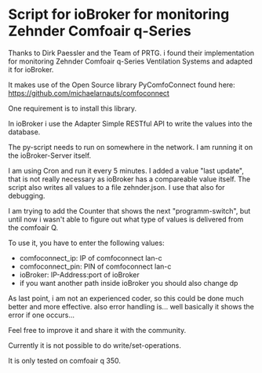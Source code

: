 # Script for ioBroker for monitoring Zehnder Comfoair q-Series

Thanks to Dirk Paessler and the Team of PRTG. i found their implementation for monitoring Zehnder Comfoair q-Series Ventilation Systems and adapted it for ioBroker.

It makes use of the Open Source library PyComfoConnect found here: https://github.com/michaelarnauts/comfoconnect 

One requirement is to install this library.

In ioBroker i use the Adapter Simple RESTful API to write the values into the database.



The py-script needs to run on somewhere in the network. I am running it on the ioBroker-Server itself. 

I am using Cron and run it every 5 minutes. I added a value "last update", that is not really necessary as ioBroker has a compareable value itself. The script also writes all values to a file zehnder.json. I use that also for debugging.



I am trying to add the Counter that shows the next "programm-switch", but until now i wasn't able to figure out what type of values is delivered from the comfoair Q.



To use it, you have to enter the following values:

- comfoconnect_ip: IP of comfoconnect lan-c
- comfoconnect_pin: PIN of comfoconnect lan-c
- ioBroker: IP-Address:port of ioBroker
- if you want another path inside ioBroker you should also change dp 



As last point, i am not an experienced coder, so this could be done much better and more effective. also error handling is... well basically it shows the error if one occurs...

Feel free to improve it and share it with the community.



Currently it is not possible to do write/set-operations.



It is only tested on comfoair q 350. 